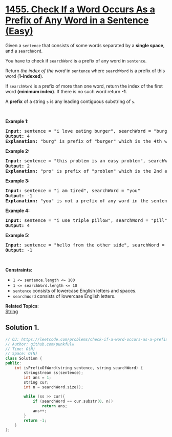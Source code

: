 # [1455. Check If a Word Occurs As a Prefix of Any Word in a Sentence (Easy)](https://leetcode.com/problems/check-if-a-word-occurs-as-a-prefix-of-any-word-in-a-sentence/)

<p>Given a <code>sentence</code>&nbsp;that consists of some words separated by a&nbsp;<strong>single space</strong>, and a <code>searchWord</code>.</p>

<p>You have to check if <code>searchWord</code> is a prefix of any word in <code>sentence</code>.</p>

<p>Return <em>the index of the word</em> in <code>sentence</code> where <code>searchWord</code> is a prefix of this word (<strong>1-indexed</strong>).</p>

<p>If <code>searchWord</code> is&nbsp;a prefix of more than one word, return the index of the first word <strong>(minimum index)</strong>. If there is no such word return <strong>-1</strong>.</p>

<p>A <strong>prefix</strong> of a string&nbsp;<code>s</code> is any leading contiguous substring of <code>s</code>.</p>

<p>&nbsp;</p>
<p><strong>Example 1:</strong></p>

<pre><strong>Input:</strong> sentence = "i love eating burger", searchWord = "burg"
<strong>Output:</strong> 4
<strong>Explanation:</strong> "burg" is prefix of "burger" which is the 4th word in the sentence.
</pre>

<p><strong>Example 2:</strong></p>

<pre><strong>Input:</strong> sentence = "this problem is an easy problem", searchWord = "pro"
<strong>Output:</strong> 2
<strong>Explanation:</strong> "pro" is prefix of "problem" which is the 2nd and the 6th word in the sentence, but we return 2 as it's the minimal index.
</pre>

<p><strong>Example 3:</strong></p>

<pre><strong>Input:</strong> sentence = "i am tired", searchWord = "you"
<strong>Output:</strong> -1
<strong>Explanation:</strong> "you" is not a prefix of any word in the sentence.
</pre>

<p><strong>Example 4:</strong></p>

<pre><strong>Input:</strong> sentence = "i use triple pillow", searchWord = "pill"
<strong>Output:</strong> 4
</pre>

<p><strong>Example 5:</strong></p>

<pre><strong>Input:</strong> sentence = "hello from the other side", searchWord = "they"
<strong>Output:</strong> -1
</pre>

<p>&nbsp;</p>
<p><strong>Constraints:</strong></p>

<ul>
	<li><code>1 &lt;= sentence.length &lt;= 100</code></li>
	<li><code>1 &lt;= searchWord.length &lt;= 10</code></li>
	<li><code>sentence</code> consists of lowercase English letters and spaces.</li>
	<li><code>searchWord</code>&nbsp;consists of lowercase English letters.</li>
</ul>

**Related Topics**:  
[String](https://leetcode.com/tag/string/)

## Solution 1.

```cpp
// OJ: https://leetcode.com/problems/check-if-a-word-occurs-as-a-prefix-of-any-word-in-a-sentence/
// Author: github.com/punkfulw
// Time: O(N)
// Space: O(N)
class Solution {
public:
    int isPrefixOfWord(string sentence, string searchWord) {
        stringstream ss(sentence);
        int ans = 1;
        string cur;
        int n = searchWord.size();
        
        while (ss >> cur){
            if (searchWord == cur.substr(0, n))
                return ans;
            ans++;
        }
        return -1;
    }
};
```


```
